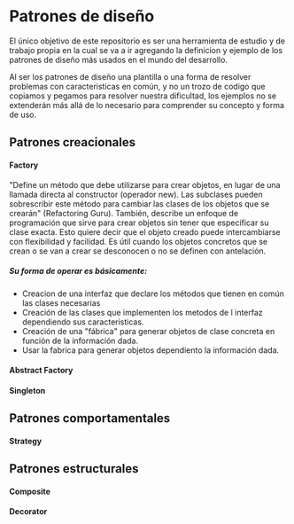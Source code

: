 # Patrones de diseño
El único objetivo de este repositorio es ser una herramienta de estudio y de trabajo propia en la cual se va a ir agregando la definicion y ejemplo de los patrones de diseño más usados en el mundo del desarrollo. 

Al ser los patrones de diseño una plantilla o una forma de resolver problemas con caracteristicas en común, y no  un trozo de codigo que copiamos y pegamos para resolver nuestra dificultad, los ejemplos no se extenderán más allá de lo necesario para comprender su concepto y forma de uso.

## Patrones creacionales
#### Factory
"Define un método que debe utilizarse para crear objetos, en lugar de una llamada directa al constructor (operador new). Las subclases pueden sobrescribir este método para cambiar las clases de los objetos que se crearán" (Refactoring Guru).
También, describe un enfoque de programación que sirve para crear objetos sin tener que especificar su clase exacta. Esto quiere decir que el objeto creado puede intercambiarse con flexibilidad y facilidad.
Es útil cuando los objetos concretos que se crean o se van a crear se desconocen o no se definen con antelación.
##### Su forma de operar es básicamente:
- Creacion de una interfaz que declare los métodos que tienen en común las clases necesarias
- Creación de las clases que implementen los metodos de l interfaz dependiendo sus caracteristicas.
- Creación de una "fábrica" para generar objetos de clase concreta en función de la información dada.
- Usar la fabrica para generar objetos dependiento la información dada.


#### Abstract Factory
#### Singleton

## Patrones comportamentales
#### Strategy

## Patrones estructurales
#### Composite
#### Decorator
